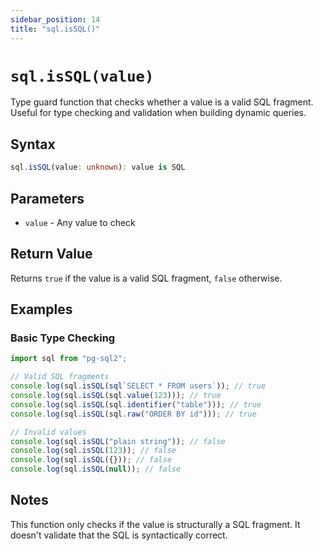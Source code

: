 ```yaml
---
sidebar_position: 14
title: "sql.isSQL()"
---
```


# `sql.isSQL(value)`

Type guard function that checks whether a value is a valid SQL fragment. Useful
for type checking and validation when building dynamic queries.

## Syntax

```typescript
sql.isSQL(value: unknown): value is SQL
```

## Parameters

- `value` - Any value to check

## Return Value

Returns `true` if the value is a valid SQL fragment, `false` otherwise.

## Examples

### Basic Type Checking

```js
import sql from "pg-sql2";

// Valid SQL fragments
console.log(sql.isSQL(sql`SELECT * FROM users`)); // true
console.log(sql.isSQL(sql.value(123))); // true
console.log(sql.isSQL(sql.identifier("table"))); // true
console.log(sql.isSQL(sql.raw("ORDER BY id"))); // true

// Invalid values
console.log(sql.isSQL("plain string")); // false
console.log(sql.isSQL(123)); // false
console.log(sql.isSQL({})); // false
console.log(sql.isSQL(null)); // false
```

## Notes

This function only checks if the value is structurally a SQL fragment. It
doesn't validate that the SQL is syntactically correct.
